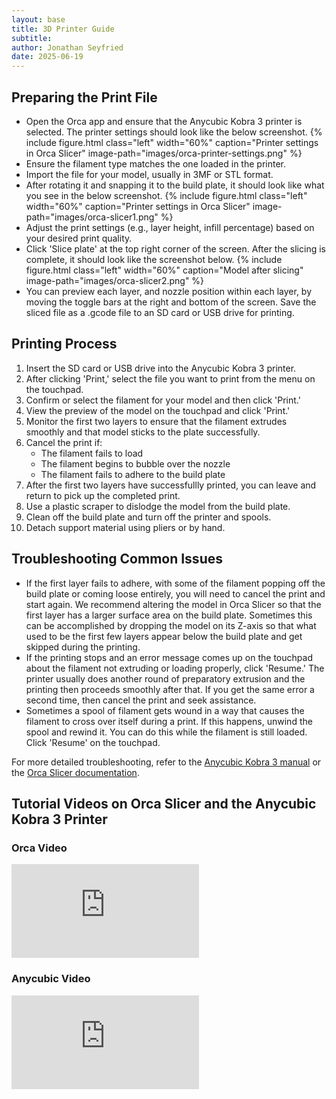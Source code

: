```yaml
---
layout: base
title: 3D Printer Guide
subtitle:
author: Jonathan Seyfried
date: 2025-06-19
---
```


## Preparing the Print File
- Open the Orca app and ensure that the Anycubic Kobra 3 printer is selected. The printer settings should look like the below screenshot.
{% include figure.html
  class="left"
  width="60%"
  caption="Printer settings in Orca Slicer"
  image-path="images/orca-printer-settings.png"
%}
  <br style="clear: both">
- Ensure the filament type matches the one loaded in the printer.
- Import the file for your model, usually in 3MF or STL format.
- After rotating it and snapping it to the build plate, it should look like what you see in the below screenshot.
{% include figure.html
  class="left"
  width="60%"
  caption="Printer settings in Orca Slicer"
  image-path="images/orca-slicer1.png"
%}
  <br style="clear: both">
- Adjust the print settings (e.g., layer height, infill percentage) based on your desired print quality.
- Click 'Slice plate' at the top right corner of the screen. After the slicing is complete, it should look like the screenshot below.
{% include figure.html
  class="left"
  width="60%"
  caption="Model after slicing"
  image-path="images/orca-slicer2.png"
%}
  <br style="clear: both">
- You can preview each layer, and nozzle position within each layer, by moving the toggle bars at the right and bottom of the screen. Save the sliced file as a .gcode file to an SD card or USB drive for printing.

## Printing Process

1. Insert the SD card or USB drive into the Anycubic Kobra 3 printer.
2. After clicking 'Print,' select the file you want to print from the menu on the touchpad.
3. Confirm or select the filament for your model and then click 'Print.'
4. View the preview of the model on the touchpad and click 'Print.'
5. Monitor the first two layers to ensure that the filament extrudes smoothly and that model sticks to the plate successfully.
6. Cancel the print if:
    - The filament fails to load
    - The filament begins to bubble over the nozzle
    - The filament fails to adhere to the build plate
7. After the first two layers have successfullly printed, you can leave and return to pick up the completed print.
8. Use a plastic scraper to dislodge the model from the build plate.
9. Clean off the build plate and turn off the printer and spools.
10. Detach support material using pliers or by hand.

## Troubleshooting Common Issues

- If the first layer fails to adhere, with some of the filament popping off the build plate or coming loose entirely, you will need to cancel the print and start again. We recommend altering the model in Orca Slicer so that the first layer has a larger surface area on the build plate. Sometimes this can be accomplished by dropping the model on its Z-axis so that what used to be the first few layers appear below the build plate and get skipped during the printing.
- If the printing stops and an error message comes up on the touchpad about the filament not extruding or loading properly, click 'Resume.' The printer usually does another round of preparatory extrusion and the printing then proceeds smoothly after that. If you get the same error a second time, then cancel the print and seek assistance.
- Sometimes a spool of filament gets wound in a way that causes the filament to cross over itself during a print. If this happens, unwind the spool and rewind it. You can do this while the filament is still loaded. Click 'Resume' on the touchpad.

For more detailed troubleshooting, refer to the [Anycubic Kobra 3 manual](https://www.anycubic.com/pages/download) or the [Orca Slicer documentation](https://github.com/SoftFever/OrcaSlicer/wiki).

## Tutorial Videos on Orca Slicer and the Anycubic Kobra 3 Printer

### Orca Video

<iframe src="https://www.youtube.com/embed/cquTCpz1V74" title="Orca Slicer getting started guide: A slicer for all of your 3D printers" frameborder="0" allow="accelerometer; autoplay; clipboard-write; encrypted-media; gyroscope; picture-in-picture; web-share" referrerpolicy="strict-origin-when-cross-origin" allowfullscreen></iframe>

### Anycubic Video

<iframe src="https://www.youtube.com/embed/2CurchA4HT8" title="AnyCubic Tries Multicolor: The AnyCubic Kobra 3 Combo" frameborder="0" allow="accelerometer; autoplay; clipboard-write; encrypted-media; gyroscope; picture-in-picture; web-share" referrerpolicy="strict-origin-when-cross-origin" allowfullscreen></iframe>

  <br style="clear: both">
